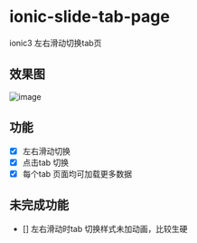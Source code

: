 # ionic-slide-tab-page
 ionic3 左右滑动切换tab页

## 效果图
![image](https://github.com/HZYou/ionic-slide-tab/blob/master/gif/xg.gif)

## 功能
- [x] 左右滑动切换
- [x] 点击tab 切换
- [x] 每个tab 页面均可加载更多数据

## 未完成功能
- [] 左右滑动时tab 切换样式未加动画，比较生硬
